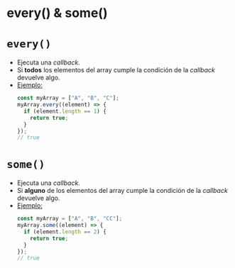 # every() & some()

# `every()`

- Ejecuta una _callback_.
- Si **todos** los elementos del array cumple la condición de la _callback_ devuelve algo.
- <u>Ejemplo:</u>
  ```js
  const myArray = ["A", "B", "C"];
  myArray.every((element) => {
    if (element.length == 1) {
      return true;
    }
  });
  // true
  ```

# `some()`

- Ejecuta una _callback_.
- Si **alguno** de los elementos del array cumple la condición de la _callback_ devuelve algo.
- <u>Ejemplo:</u>
  ```js
  const myArray = ["A", "B", "CC"];
  myArray.some((element) => {
    if (element.length == 2) {
      return true;
    }
  });
  // true
  ```
